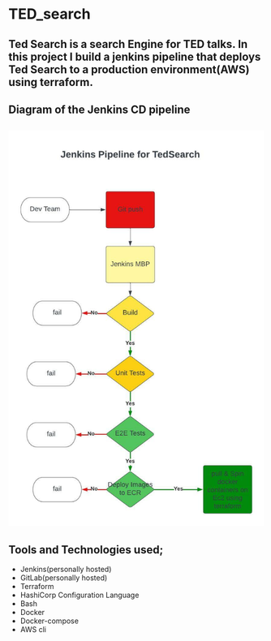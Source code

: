 # TED_search
Ted Search is a search Engine for TED talks.
In this project I build a jenkins pipeline that deploys Ted Search to a production environment(AWS) using terraform.
---

## Diagram of the Jenkins CD pipeline
![alt text](https://github.com/belisky/ted_search/blob/main/First%20Devops%20Chart.jpeg?raw=true)
---

## Tools and Technologies used;
- Jenkins(personally hosted)
- GitLab(personally hosted)
- Terraform
- HashiCorp Configuration Language
- Bash
- Docker
- Docker-compose
- AWS cli

